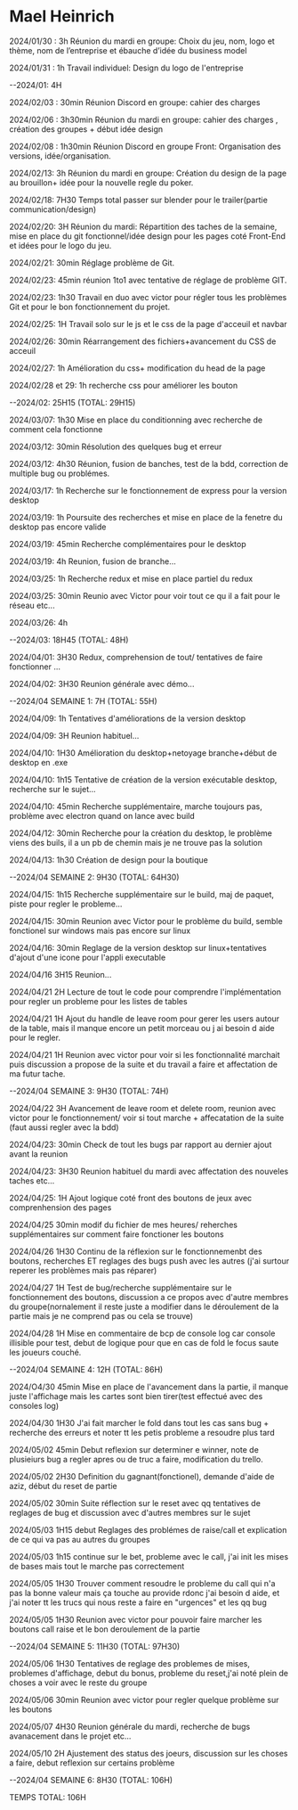 # Mael Heinrich

2024/01/30 : 3h		Réunion du mardi en groupe: Choix du jeu, nom, logo et thème, nom de l’entreprise et ébauche d’idée du business model

2024/01/31 : 1h		Travail individuel: Design du logo de l'entreprise

--2024/01: 4H

2024/02/03 : 30min	Réunion Discord en groupe:  cahier des charges 

2024/02/06 : 3h30min	Réunion du mardi en groupe:  cahier des charges , création des groupes + début idée design 

2024/02/08 : 1h30min	Réunion Discord en groupe Front: Organisation des versions, idée/organisation.

2024/02/13: 3h		Réunion du mardi en groupe: Création du design de la page au brouillon+ idée pour la nouvelle regle du poker.

2024/02/18: 7H30	Temps total passer sur blender pour le trailer(partie communication/design)

2024/02/20: 3H		Réunion du mardi: Répartition des taches de la semaine, mise en place du git fonctionnel/idée design pour les pages coté Front-End et idées pour le logo du jeu.

2024/02/21: 30min   Réglage problème de Git.

2024/02/23: 45min   réunion 1to1 avec tentative de réglage de problème GIT.

2024/02/23: 1h30    Travail en duo avec victor pour régler tous les problèmes Git et pour le bon fonctionnement du projet.
 	
2024/02/25: 1H      Travail solo sur le js et le css de la page d'acceuil et navbar

2024/02/26: 30min   Réarrangement des fichiers+avancement du CSS de acceuil 

2024/02/27: 1h      Amélioration du css+ modification du head de la page

2024/02/28 et 29: 1h    recherche css pour améliorer les bouton

--2024/02: 25H15 (TOTAL: 29H15)

2024/03/07: 1h30    Mise en place du conditionning avec recherche de comment cela fonctionne 

2024/03/12: 30min   Résolution des quelques bug et erreur 

2024/03/12: 4h30    Réunion, fusion de banches, test de la bdd, correction de multiple bug ou problémes.

2024/03/17: 1h      Recherche sur le fonctionnement de express pour la version desktop

2024/03/19: 1h      Poursuite des recherches et mise en place de la fenetre du desktop pas encore valide

2024/03/19: 45min   Recherche complémentaires pour le desktop 

2024/03/19: 4h      Reunion, fusion de branche...

2024/03/25: 1h      Recherche redux et mise en place partiel du redux

2024/03/25: 30min   Reunio avec Victor pour voir tout ce qu il a fait pour le réseau etc...

2024/03/26: 4h

--2024/03:  18H45 (TOTAL: 48H)

2024/04/01: 3H30    Redux, comprehension de tout/ tentatives de faire fonctionner ... 

2024/04/02: 3H30    Reunion générale avec démo...

--2024/04 SEMAINE 1: 7H (TOTAL: 55H)

2024/04/09: 1h      Tentatives d'améliorations de la version desktop

2024/04/09: 3H      Reunion habituel...

2024/04/10: 1H30    Amélioration du desktop+netoyage branche+début de desktop en .exe

2024/04/10: 1h15    Tentative de création de la version exécutable desktop, recherche sur le sujet...

2024/04/10: 45min   Recherche supplémentaire, marche toujours pas, problème avec electron quand on lance avec build

2024/04/12: 30min   Recherche pour la création du desktop, le problème viens des buils, il a un pb de chemin mais je ne trouve pas la solution 

2024/04/13: 1h30    Création de design pour la boutique

--2024/04 SEMAINE 2: 9H30 (TOTAL: 64H30) 

2024/04/15: 1h15    Recherche supplémentaire sur le build, maj de paquet, piste pour regler le probleme...

2024/04/15: 30min   Reunion avec Victor pour le problème du build, semble fonctionel sur windows mais pas encore sur linux

2024/04/16: 30min   Reglage de la version desktop sur linux+tentatives d'ajout d'une icone pour l'appli executable

2024/04/16  3H15    Reunion...

2024/04/21  2H      Lecture de tout le code pour comprendre l'implémentation pour regler un probleme pour les listes de tables

2024/04/21  1H      Ajout du handle de leave room pour gerer les users autour de la table, mais il manque encore un petit morceau ou j ai besoin d aide pour le regler.

2024/04/21  1H      Reunion avec victor pour voir si les fonctionnalité marchait puis discussion a propose de la suite et du travail a faire et affectation de ma futur tache.

--2024/04 SEMAINE 3: 9H30 (TOTAL: 74H)

2024/04/22  3H      Avancement de leave room et delete room, reunion avec victor pour le fonctionnement/ voir si tout marche + affecatation de la suite (faut aussi regler avec la bdd)

2024/04/23: 30min   Check de tout les bugs par rapport au dernier ajout avant la reunion

2024/04/23: 3H30    Reunion habituel du mardi avec affectation des nouveles taches etc...

2024/04/25: 1H      Ajout logique coté front des boutons de jeux avec comprenhension des pages

2024/04/25  30min   modif du fichier de mes heures/ reherches supplémentaires sur comment faire fonctioner les boutons

2024/04/26  1H30    Continu de la réflexion sur le fonctionnemenbt des boutons, recherches ET reglages des bugs push avec les autres (j'ai surtour reperer les problèmes mais pas réparer)

2024/04/27  1H      Test de bug/recherche supplémentaire sur le fonctionnement des boutons, discussion a ce propos avec d'autre membres du groupe(nornalement il reste juste a modifier dans le déroulement de la partie mais je ne comprend pas ou cela se trouve)

2024/04/28  1H      Mise en commentaire de bcp de console log car console illisible pour test, debut de logique pour que en cas de fold le focus saute les joueurs couché.

--2024/04 SEMAINE 4: 12H (TOTAL: 86H)

2024/O4/30  45min   Mise en place de l'avancement dans la partie, il manque juste l'affichage mais les cartes sont bien tirer(test effectué avec des consoles log)

2024/04/30  1H30    J'ai fait marcher le fold dans tout les cas sans bug + recherche des erreurs et noter tt les petis probleme a resoudre plus tard

2024/05/02   45min   Debut reflexion sur determiner e winner, note de plusieiurs bug a regler apres ou de truc a faire, modification du trello.

2024/05/02  2H30    Definition du gagnant(fonctionel), demande d'aide de aziz, début du reset de partie

2024/05/02  30min   Suite réflection sur le reset avec qq tentatives de reglages de bug et discussion avec d'autres membres sur le sujet

2024/05/03  1H15    debut Reglages des problémes de raise/call et explication de ce qui va pas au autres du groupes

2024/05/03  1h15    continue sur le bet, probleme avec le call, j'ai init les mises de bases mais tout le marche pas correctement

2024/05/05  1H30    Trouver comment resoudre le probleme du call qui n'a pas la bonne valeur mais ça touche au provide rdonc j'ai besoin d aide, et j'ai noter tt les trucs qui nous reste a faire en "urgences" et les qq bug 

2024/05/05  1H30    Reunion avec victor pour pouvoir faire marcher les boutons call raise et le bon deroulement de la partie

--2024/04 SEMAINE 5: 11H30 (TOTAL: 97H30)

2024/05/06  1H30    Tentatives de reglage des problemes de mises, problemes d'affichage, debut du bonus, probleme du reset,j'ai noté plein de choses a voir avec le reste du groupe 

2024/05/06  30min   Reunion avec victor pour regler quelque problème sur les boutons

2024/05/07  4H30    Reunion générale du mardi, recherche de bugs  avanacement dans le projet etc...

2024/05/10  2H      Ajustement des status des joeurs, discussion sur les choses a faire, debut reflexion sur certains problème  


--2024/04 SEMAINE 6: 8H30 (TOTAL: 106H)

TEMPS TOTAL: 106H

